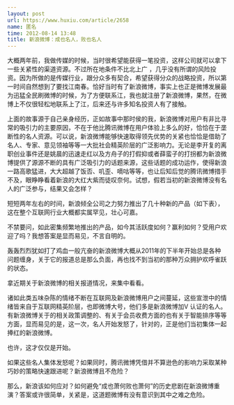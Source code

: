 ```yaml
---
layout: post
url: https://www.huxiu.com/article/2658
name: 匿名
time: 2012-08-14 13:48
title: 新浪微博：成也名人，败也名人
---
```

大概两年前，我做传媒的时候，当时很希望能获得一笔投资，这样公司就可以拿下一些关紧性的渠道资源。不过所在地条件不比北上广 ，几乎没有所谓的风险投资。因为所做的是传媒行业，跟分众多有契合，希望获得分众的战略投资，所以第一时间自然想到了要找江南春。恰好当时有了新浪微博，事实上也正是微博发展最为迅猛全民刷微博的时候，为了方便联系江，我也就注册了新浪微博，果然，在微博上不仅很轻松地联系上了江，后来还与许多知名投资人有了接触。

上面的故事源于自己亲身经历，正如故事中那时侯的我，新浪微博对用户有非比寻常的吸引力的主要原因，不在于他比腾讯微博在用户体验上多么的好，恰恰在于垄 断性的名人资源。可以说，新浪微博能够快速取得领先优势的关紧也恰恰是借助了名人、专家、意见领袖等等一大批社会精英阶层的广泛影响力。无论是李开复的离 职创业事件还是姚晨的迅速走红以及方舟子的打假抑或者薛蛮子的打拐都为新浪微博提供了源源不断的具有广泛吸引力的话题来源，这些话题的成功运作，使得新浪 一路高歌猛进，大大超越了饭否、叽歪、嘀咕等等，也让后知后觉的腾讯微博措手不及，眼睁睁看着新浪的大红大紫而徒叹奈何。试想，假若当初的新浪微博没有名 人的广泛参与，结果又会怎样？

短短两年左右的时间，新浪倾全公司之力努力推出了几十种新的产品（如下表），这在整个互联网行业大概都实属罕见，壮心可嘉。

不禁要问，如此密集频繁地推出的产品，如今其活跃度如何？赢利如何？受用户欢迎了吗？我想答案是显而易见，不言自明的。

轰轰烈烈犹如打了鸡血一般亢奋的新浪微博大概从2011年的下半年开始总是各种问题缠身，关于它的报道总是那么负面，再也找不到当初的那种万众拥护欢呼雀跃的状态。

拿近期关于新浪微博的相关报道情况，来集中看看。

诸如此类五味杂陈的情绪不断在互联网及新浪微博用户之间蔓延，这些宣泄中的情绪皆来自于互联网精英阶层，也即微博大号，他们多是新浪微博加V 认证的名人。有新浪微博关于的相关政策调整的、有关于会员收费方面的也有关于智能排序等等方面，显而易见的是，这一次，名人开始发怒了，针对的，正是他们当初集体一起捧红的新浪微博。

也许，这才仅仅是开始。

如果这些名人集体发怒呢？如果同时，腾讯微博凭借并不算逊色的影响力采取某种巧妙的策略快速跟进呢？新浪微博且不危险？

那么，新浪该如何应对？如何避免“成也萧何败也萧何”的历史悲剧在新浪微博重演？答案或许很简单，关紧是，这道题微博有没有意识到其中之难之危险。

